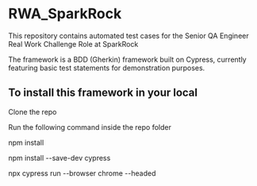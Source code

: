 # RWA_SparkRock 

This repository contains automated test cases for the Senior QA Engineer Real Work Challenge Role at SparkRock

The framework is a BDD (Gherkin) framework built on Cypress, currently featuring basic test statements for demonstration purposes.

## To install this framework in your local

Clone the repo

Run the following command inside the repo folder

npm install

npm install --save-dev cypress

npx cypress run --browser chrome --headed
